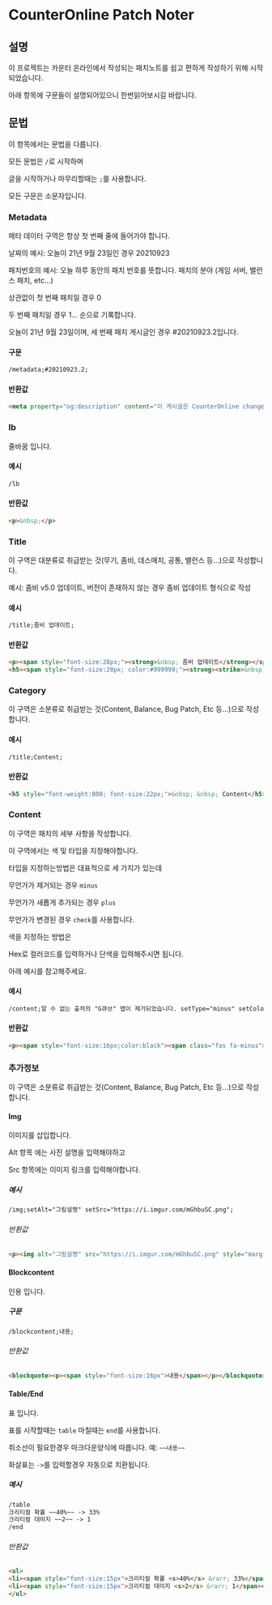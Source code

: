 # CounterOnline Patch Noter

## 설명

이 프로젝트는 카운터 온라인에서 작성되는 패치노트를 쉽고 편하게 작성하기 위해 시작되었습니다.

아래 항목에 구문들이 설명되어있으니 한번읽어보시길 바랍니다.

## 문법

이 항목에서는 문법을 다룹니다.

모든 문법은 ``/``로 시작하며

글을 시작하거나 마무리할때는 ``;``를 사용합니다.

모든 구문은 소문자입니다.

### Metadata

메타 데이터 구역은 항상 첫 번째 줄에 들어가야 합니다.

날짜의 예시: 오늘이 21년 9월 23일인 경우 20210923

패치번호의 예시: 오늘 하루 동안의 패치 번호를 뜻합니다. 패치의 분야 (게임 서버, 밸런스 패치, etc...)

상관없이 첫 번째 패치일 경우 0

두 번째 패치일 경우 1... 순으로 기록합니다.

오늘이 21년 9월 23일이며, 세 번째 패치 게시글인 경우 #20210923.2입니다.

#### 구문

```md
/metadata;#20210923.2;
```

#### 반환값

```md
<meta property="og:description" content="이 게시글은 CounterOnline changelog #20210923.2 패치에 관한 내용을 다루고 있습니다.">
```

### lb

줄바꿈 입니다.

#### 예시

```md
/lb
```

#### 반환값

```md
<p>&nbsp;</p>
```

### Title

이 구역은 대분류로 취급받는 것(무기, 좀비, 데스매치, 공통, 밸런스 등...)으로 작성합니다.

예시: 좀비 v5.0 업데이트, 버전이 존재하지 않는 경우 좀비 업데이트 형식으로 작성

#### 예시

```md
/title;좀비 업데이트;
```

#### 반환값

```md
<p><span style="font-size:28px;"><strong>&nbsp; 좀비 업데이트</strong></span></p>
<h5><span style="font-size:20px; color:#999999;"><strong><strike>&nbsp; &nbsp; &nbsp; &nbsp; &nbsp; &nbsp; &nbsp; &nbsp; &nbsp; &nbsp; &nbsp; &nbsp; &nbsp; &nbsp; &nbsp; &nbsp; &nbsp; &nbsp; &nbsp; &nbsp; &nbsp; &nbsp; &nbsp; &nbsp; &nbsp; &nbsp; &nbsp; &nbsp; &nbsp; &nbsp; &nbsp; &nbsp; &nbsp; &nbsp; &nbsp; &nbsp; &nbsp; &nbsp; &nbsp; &nbsp; &nbsp; &nbsp; &nbsp; &nbsp; &nbsp; &nbsp; </strike></strong></span></h5>
```

### Category

이 구역은 소분류로 취급받는 것(Content, Balance, Bug Patch, Etc 등...)으로 작성합니다.

#### 예시

```md
/title;Content;
```

#### 반환값

```md
<h5 style="font-weight:800; font-size:22px;">&nbsp; &nbsp; Content</h5>
```

### Content

이 구역은 패치의 세부 사항을 작성합니다.

이 구역에서는 색 및 타입을 지정해야합니다.

타입을 지정하는방법은 대표적으로 세 가지가 있는데

무언가가 제거되는 경우 ``minus``

무언가가 새롭게 추가되는 경우 ``plus``

무언가가 변경된 경우 ``check``를 사용합니다.

색을 지정하는 방법은

Hex로 컬러코드를 입력하거나 단색을 입력해주시면 됩니다.

아래 예시를 참고해주세요.

#### 예시

```md
/content;알 수 없는 출처의 "G큐브" 맵이 제거되었습니다. setType="minus" setColor="black";
```

#### 반환값

```md
<p><span style="font-size:16px;color:black"><span class="fas fa-minus"> </span> 알 수 없는 출처의 &quot;G큐브&quot; 맵이 제거되었습니다.   </span></p>
```

### 추가정보

이 구역은 소분류로 취급받는 것(Content, Balance, Bug Patch, Etc 등...)으로 작성합니다.

#### Img

이미지를 삽입합니다.

Alt 항목 에는 사진 설명을 입력해야하고

Src 항목에는 이미지 링크를 입력해야합니다.

##### 예시

```md
/img;setAlt="그림설명" setSrc="https://i.imgur.com/mGhbuSC.png";
```

###### 반환값

```md
<p><img alt="그림설명" src="https://i.imgur.com/mGhbuSC.png" style="margin-top:3px;border-radius:15px" width="70%"/></p>
```

#### Blockcontent

인용 입니다.

##### 구문

```md
/blockcontent;내용;
```

###### 반환값

```md
<blockquote><p><span style="font-size:16px">내용</span></p></blockquote>
```

#### Table/End

표 입니다.

표를 시작할때는 ``table``
마칠때는 ``end``를 사용합니다.

취소선이 필요한경우 마크다운양식에 따릅니다. 예: ``~~내용~~``

화살표는 ``->``를 입력할경우 자동으로 치환됩니다.

##### 예시

```md
/table
크리티컬 확률 ~~40%~~ -> 33%
크리티컬 대미지 ~~2~~ -> 1
/end
```

###### 반환값

```md
<ul>
<li><span style="font-size:15px">크리티컬 확률 <s>40%</s> &rarr; 33%</span></li>
<li><span style="font-size:15px">크리티컬 대미지 <s>2</s> &rarr; 1</span></li>
</ul>
```